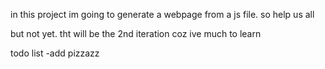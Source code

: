 in this project im going to generate a webpage from a js file. so help us all

but not yet. tht will be the 2nd iteration coz ive much to learn

todo list
-add pizzazz